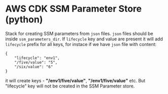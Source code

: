 
# AWS CDK SSM Parameter Store (python)

Stack for creating SSM parameters from `json` files.
`json` files should be inside `ssm_parameters_dir`.
If `lifecycle` key and value are present it will add `lifecycle` prefix for all keys, for instace if we have `json` file with content:

	{
	    "lifecycle": "env1",
	    "/five/value": "5",
	    "/six/value": "6"
	}

it will create keys - **"/env1/five/value"**, **"/env1/five/value"** etc.
But "lifecycle" key will not be created in the SSM Parameter store.